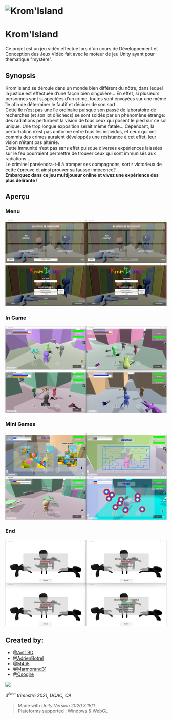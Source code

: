 # ![Krom'Island](/Docs/Images/Background%20bis.png)

# Krom'Island
Ce projet est un jeu vidéo effectué lors d'un cours de Développement et Conception des Jeux Vidéo fait avec le moteur de jeu Unity ayant pour thématique "mystère".

## Synopsis
Krom’Island se déroule dans un monde bien différent du nôtre, dans lequel la justice
est effectuée d’une façon bien singulière… En effet, si plusieurs personnes sont suspectées
d’un crime, toutes sont envoyées sur une même île afin de déterminer le fautif et décider de
son sort.\
Cette île n’est pas une île ordinaire puisque son passé de laboratoire de recherches
(et son lot d’échecs) se sont soldés par un phénomène étrange: des radiations perturbent la
vision de tous ceux qui posent le pied sur ce sol unique. Une trop longue exposition serait
même fatale... Cependant, la perturbation n’est pas uniforme entre tous les individus, et
ceux qui ont commis des crimes auraient développés une résistance à cet effet, leur vision
n’étant pas altérée.\
Cette immunité n’est pas sans effet puisque diverses expériences laissées sur le feu
pourraient permettre de trouver ceux qui sont immunisés aux radiations… \
Le criminel parviendra-t-il à tromper ses compagnons, sortir victorieux de cette
épreuve et ainsi prouver sa fausse innocence?\
**Embarquez dans ce jeu multijoueur online et vivez une expérience des plus délirante !**

## Aperçu
### Menu
![Background](/Docs/Images/Krom'Island%20Menu.png)
### In Game
![Background](/Docs/Images/Krom'Island%20In%20Game.png)
### Mini Games
![Background](/Docs/Images/Krom'Island%20MiniGames.png)
### End
![Background](/Docs/Images/Krom'Island%20End.png)


## Created by:
* [@AntTBD](https://github.com/AntTBD)
* [@AdrienBotrel](https://github.com/AdrienBotrel)
* [@M4ti5](https://github.com/M4ti5)
* [@Marmorand31](https://github.com/Marmorand31)
* [@Osogire](https://github.com/Osogire)

<a href = "../../graphs/contributors">
  <img src = "https://contrib.rocks/image?repo=M4ti5/UQAC_Game"/>
</a>

*3<sup>ème</sup> trimestre 2021, UQAC, CA*

> Made with *Unity Version 2020.3.18f1* \
> Plateforms supported : Windows & WebGL
